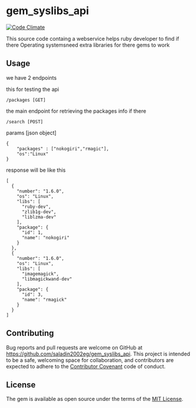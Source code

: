 # gem_syslibs_api


[![Code Climate](https://codeclimate.com/github/saladin2002eg/gem_syslibs_api/badges/gpa.svg)](https://codeclimate.com/github/saladin2002eg/gem_syslibs_api)

This source code containg a webservice helps ruby developer to find if there Operating systemsneed extra libraries for there gems to work

## Usage

we have 2 endpoints

this for testing the api

    /packages [GET]

the main endpoint for retrieving the packages info if there


    /search [POST]

params [json object]

    {
        "packages" : ["nokogiri","rmagic"],
        "os":"Linux"
    }

response will be like this

    [
      {
        "number": "1.6.0",
        "os": "Linux",
        "libs": [
          "ruby-dev",
          "zlib1g-dev",
          "liblzma-dev"
        ],
        "package": {
          "id": 1,
          "name": "nokogiri"
        }
      },
      {
        "number": "1.6.0",
        "os": "Linux",
        "libs": [
          "imagemagick",
          "libmagickwand-dev"
        ],
        "package": {
          "id": 3,
          "name": "rmagick"
        }
      }
    ]

## Contributing

Bug reports and pull requests are welcome on GitHub at https://github.com/saladin2002eg/gem_syslibs_api. This project is intended to be a safe, welcoming space for collaboration, and contributors are expected to adhere to the [Contributor Covenant](http://contributor-covenant.org) code of conduct.


## License

The gem is available as open source under the terms of the [MIT License](http://opensource.org/licenses/MIT).